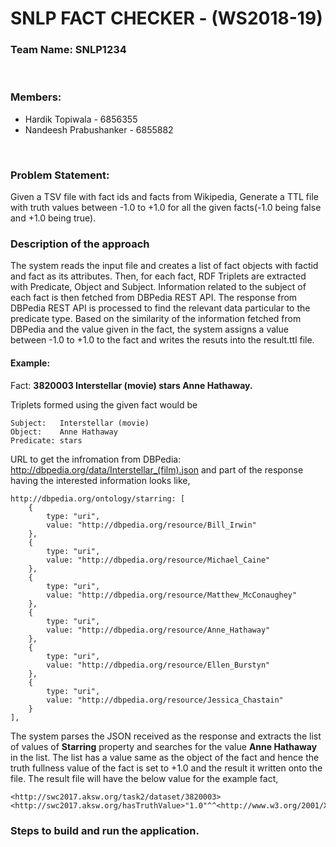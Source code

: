 # SNLP FACT CHECKER - (WS2018-19)

### Team Name: SNLP1234
<br/>

### Members:

* Hardik Topiwala - 6856355
* Nandeesh Prabushanker - 6855882
<br/>

### Problem Statement:

   Given a TSV file with fact ids and facts from Wikipedia, Generate a TTL file with truth values between -1.0 to +1.0 for all the given facts(-1.0 being false and +1.0 being true).
<br/>

### Description of the approach

The system reads the input file and creates a list of fact objects with factid and fact as its attributes. Then, for each fact, RDF Triplets are extracted with Predicate, Object and Subject. Information related to the subject of each fact is then fetched from DBPedia REST API. The response from DBPedia REST API is processed to find the relevant data particular to the predicate type. Based on the similarity of the information fetched from DBPedia and the value given in the fact, the system assigns a value between -1.0 to +1.0 to the fact and writes the resuts into the result.ttl file.

#### Example:

Fact: **3820003	Interstellar (movie) stars Anne Hathaway.**

Triplets formed using the given fact would be
```
Subject:   Interstellar (movie)
Object:    Anne Hathaway
Predicate: stars
```

URL to get the infromation from DBPedia: http://dbpedia.org/data/Interstellar_(film).json and part of the response having the interested information looks like,

```
http://dbpedia.org/ontology/starring: [
	{
		type: "uri",
		value: "http://dbpedia.org/resource/Bill_Irwin"
	},
	{
		type: "uri",
		value: "http://dbpedia.org/resource/Michael_Caine"
	},
	{
		type: "uri",
		value: "http://dbpedia.org/resource/Matthew_McConaughey"
	},
	{
		type: "uri",
		value: "http://dbpedia.org/resource/Anne_Hathaway"
	},
	{
		type: "uri",
		value: "http://dbpedia.org/resource/Ellen_Burstyn"
	},
	{
		type: "uri",
		value: "http://dbpedia.org/resource/Jessica_Chastain"
	}
],
```

The system parses the JSON received as the response and extracts the list of values of **Starring** property and searches for the value **Anne Hathaway** in the list. The list has a value same as the object of the fact and hence the truth fullness value of the fact is set to +1.0 and the result it written onto the file. The result file will have the below value for the example fact,

```
<http://swc2017.aksw.org/task2/dataset/3820003><http://swc2017.aksw.org/hasTruthValue>"1.0"^^<http://www.w3.org/2001/XMLSchema#double>.
```

### Steps to build and run the application.
